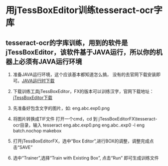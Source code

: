 # 用jTessBoxEditor训练tesseract-ocr字库
## tesseract-ocr的字库训练，用到的软件是jTessBoxEditor，该软件基于JAVA运行，所以你的机器上必须有JAVA运行环境

1. 准备JAVA运行环境，这个应该基本都知道怎么搞， 没有的去官网下载安装即可。[JAVA运行时下载](https://www.oracle.com/java/technologies/javase/javase-jdk8-downloads.html)

2. 下载训练工具jTessBoxEditor，FX的版本可以训练汉字，官网下载地址：[jTessBoxEditor下载](https://sourceforge.net/projects/vietocr/files/jTessBoxEditor/)

3. 先准备好包含文字的图片，如: eng.abc.exp0.png 

4. 将图片转换成TIF文件
    打开一个cmd，cd 到 jTessBoxEditorFX\tesseract-ocr目录，输入
    tesseract   eng.abc.exp0.png   eng.abc..exp0 -l eng batch.nochop makebox
    
5. 打开jTessBoxEditorFX，选中“Box Editor”,进行BOX的调整，调整完成点击“SAVE”

6.  选中“Trainer”,选择“Train with Existing Box”, 点击“Run” 即可生成训练文件
